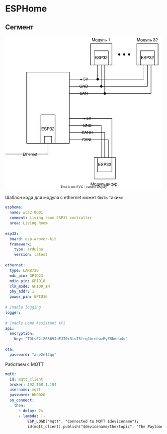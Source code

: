 # ESPHome

## Сегмент

![segment.svg](segment.svg)


Шаблон кода для модуля с ethernet может быть таким:
```yaml
esphome:
  name: wt32-0001
  comment: Living room ESP32 controller
  area: Living Room

esp32:
  board: esp-wrover-kit
  framework:
    type: arduino
    version: latest

ethernet:
  type: LAN8720
  mdc_pin: GPIO23
  mdio_pin: GPIO18
  clk_mode: GPIO0_IN
  phy_addr: 1
  power_pin: GPIO16

# Enable logging
logger:

# Enable Home Assistant API
api:
  encryption:
    key: "TOLsE2i26869JbEJI0r3toI5frqJbreLwvEyZ6bdda4="

ota:
  password: "ase2e12qq"
```

Работаем с MQTT

```yaml
mqtt:
  id: mqtt_client
  broker: 192.168.1.194
  username: mqtt
  password: bh0020
  on_connect:
    then:
      - delay: 2s
      - lambda: |-
          ESP_LOGD("mqtt", "Connected to MQTT $devicename");
          id(mqtt_client).publish("$devicename/the/topic", "The Payload");
```